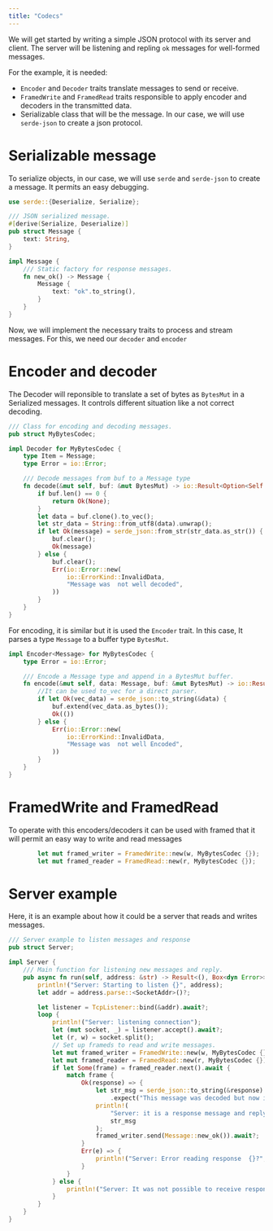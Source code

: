 ```yaml
---
title: "Codecs"
---
```


We will get started by writing a simple JSON protocol with its server and client. The server will be listening
and repling `ok` messages for well-formed messages.


For the example, it is needed: 

- `Encoder` and `Decoder` traits translate messages to send or receive. 
- `FramedWrite` and `FramedRead` traits responsible to apply encoder and decoders in the transmitted data.
-  Serializable class that will be the message. In our case, we will use `serde-json` to create a json protocol.

# Serializable message

To serialize objects, in our case, we will use `serde` and `serde-json` to create a message. It permits an easy debugging.
 
```rust
use serde::{Deserialize, Serialize};

/// JSON serialized message.
#[derive(Serialize, Deserialize)]
pub struct Message {
    text: String,
}

impl Message {
    /// Static factory for response messages.
    fn new_ok() -> Message {
        Message {
            text: "ok".to_string(),
        }
    }
}
```

Now, we will implement the necessary traits to process and stream messages. For this, we need our `decoder` and `encoder`

# Encoder and decoder


The Decoder will reponsible to translate a set of bytes as `BytesMut` in a Serialized messages. It controls different situation
like a not correct decoding. 

```rust
/// Class for encoding and decoding messages.
pub struct MyBytesCodec;

impl Decoder for MyBytesCodec {
    type Item = Message;
    type Error = io::Error;

    /// Decode messages from buf to a Message type
    fn decode(&mut self, buf: &mut BytesMut) -> io::Result<Option<Self::Item>> {
        if buf.len() == 0 {
            return Ok(None);
        }
        let data = buf.clone().to_vec();
        let str_data = String::from_utf8(data).unwrap();
        if let Ok(message) = serde_json::from_str(str_data.as_str()) {
            buf.clear();
            Ok(message)
        } else {
            buf.clear();
            Err(io::Error::new(
                io::ErrorKind::InvalidData,
                "Message was  not well decoded",
            ))
        }
    }
}
```


For encoding, it is similar but it is used the `Encoder` trait. In this case, It parses a type `Message` to a buffer type `BytesMut`.


```rust
impl Encoder<Message> for MyBytesCodec {
    type Error = io::Error;

    /// Encode a Message type and append in a BytesMut buffer.
    fn encode(&mut self, data: Message, buf: &mut BytesMut) -> io::Result<()> {
        //It can be used to_vec for a direct parser.
        if let Ok(vec_data) = serde_json::to_string(&data) {
            buf.extend(vec_data.as_bytes());
            Ok(())
        } else {
            Err(io::Error::new(
                io::ErrorKind::InvalidData,
                "Message was  not well Encoded",
            ))
        }
    }
}
```
# FramedWrite and FramedRead

To operate with this encoders/decoders it can be used with framed that it will permit an easy way to write and read messages

```rust
        let mut framed_writer = FramedWrite::new(w, MyBytesCodec {});
        let mut framed_reader = FramedRead::new(r, MyBytesCodec {});
```


# Server example

Here, it is an example about how it could be a server that reads and writes messages.

```rust
/// Server example to listen messages and response
pub struct Server;

impl Server {
    /// Main function for listening new messages and reply.
    pub async fn run(self, address: &str) -> Result<(), Box<dyn Error>> {
        println!("Server: Starting to listen {}", address);
        let addr = address.parse::<SocketAddr>()?;

        let listener = TcpListener::bind(&addr).await?;
        loop {
            println!("Server: listening connection");
            let (mut socket, _) = listener.accept().await?;
            let (r, w) = socket.split();
            // Set up frameds to read and write messages.
            let mut framed_writer = FramedWrite::new(w, MyBytesCodec {});
            let mut framed_reader = FramedRead::new(r, MyBytesCodec {});
            if let Some(frame) = framed_reader.next().await {
                match frame {
                    Ok(response) => {
                        let str_msg = serde_json::to_string(&response)
                            .expect("This message was decoded but now it can be parser to string.");
                        println!(
                            "Server: it is a response message and replying response {}",
                            str_msg
                        );
                        framed_writer.send(Message::new_ok()).await?;
                    }
                    Err(e) => {
                        println!("Server: Error reading response  {}?", e);
                    }
                }
            } else {
                println!("Server: It was not possible to receive responses.");
            }
        }
    }
}
```


